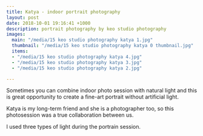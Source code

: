 ```yaml
---
title: Katya - indoor portrait photography
layout: post
date: 2018-10-01 19:16:41 +1000
description: portrait photography by keo studio photography
images:
  main: "/media/15 keo studio photography katya 1.jpg"
  thumbnail: "/media/15 keo studio photography katya 0 thumbnail.jpg"
  items:
  - "/media/15 keo studio photography katya 4.jpg"
  - "/media/15 keo studio photography katya 3.jpg"
  - "/media/15 keo studio photography katya 2.jpg"

---
```

Sometimes you can combine indoor photo session with natural light and this is great opportunity to create a fine-art portrait without artificial light.

Katya is my long-term friend and she is a photographer too, so this photosession was a true collaboration between us.

I used three types of light during the portrain session.